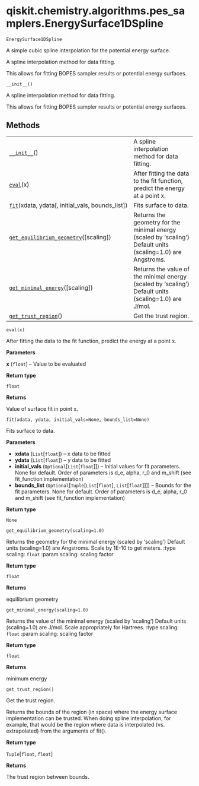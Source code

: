 <span id="qiskit-chemistry-algorithms-pes-samplers-energysurface1dspline" />

# qiskit.chemistry.algorithms.pes\_samplers.EnergySurface1DSpline

`EnergySurface1DSpline`

A simple cubic spline interpolation for the potential energy surface.

A spline interpolation method for data fitting.

This allows for fitting BOPES sampler results or potential energy surfaces.

`__init__()`

A spline interpolation method for data fitting.

This allows for fitting BOPES sampler results or potential energy surfaces.

## Methods

|                                                                                                                                                                                                                              |                                                                                                              |
| ---------------------------------------------------------------------------------------------------------------------------------------------------------------------------------------------------------------------------- | ------------------------------------------------------------------------------------------------------------ |
| [`__init__`](#qiskit.chemistry.algorithms.pes_samplers.EnergySurface1DSpline.__init__ "qiskit.chemistry.algorithms.pes_samplers.EnergySurface1DSpline.__init__")()                                                           | A spline interpolation method for data fitting.                                                              |
| [`eval`](#qiskit.chemistry.algorithms.pes_samplers.EnergySurface1DSpline.eval "qiskit.chemistry.algorithms.pes_samplers.EnergySurface1DSpline.eval")(x)                                                                      | After fitting the data to the fit function, predict the energy at a point x.                                 |
| [`fit`](#qiskit.chemistry.algorithms.pes_samplers.EnergySurface1DSpline.fit "qiskit.chemistry.algorithms.pes_samplers.EnergySurface1DSpline.fit")(xdata, ydata\[, initial\_vals, bounds\_list])                              | Fits surface to data.                                                                                        |
| [`get_equilibrium_geometry`](#qiskit.chemistry.algorithms.pes_samplers.EnergySurface1DSpline.get_equilibrium_geometry "qiskit.chemistry.algorithms.pes_samplers.EnergySurface1DSpline.get_equilibrium_geometry")(\[scaling]) | Returns the geometry for the minimal energy (scaled by ‘scaling’) Default units (scaling=1.0) are Angstroms. |
| [`get_minimal_energy`](#qiskit.chemistry.algorithms.pes_samplers.EnergySurface1DSpline.get_minimal_energy "qiskit.chemistry.algorithms.pes_samplers.EnergySurface1DSpline.get_minimal_energy")(\[scaling])                   | Returns the value of the minimal energy (scaled by ‘scaling’) Default units (scaling=1.0) are J/mol.         |
| [`get_trust_region`](#qiskit.chemistry.algorithms.pes_samplers.EnergySurface1DSpline.get_trust_region "qiskit.chemistry.algorithms.pes_samplers.EnergySurface1DSpline.get_trust_region")()                                   | Get the trust region.                                                                                        |

`eval(x)`

After fitting the data to the fit function, predict the energy at a point x.

**Parameters**

**x** (`float`) – Value to be evaluated

**Return type**

`float`

**Returns**

Value of surface fit in point x.

`fit(xdata, ydata, initial_vals=None, bounds_list=None)`

Fits surface to data.

**Parameters**

*   **xdata** (`List`\[`float`]) – x data to be fitted
*   **ydata** (`List`\[`float`]) – y data to be fitted
*   **initial\_vals** (`Optional`\[`List`\[`float`]]) – Initial values for fit parameters. None for default. Order of parameters is d\_e, alpha, r\_0 and m\_shift (see fit\_function implementation)
*   **bounds\_list** (`Optional`\[`Tuple`\[`List`\[`float`], `List`\[`float`]]]) – Bounds for the fit parameters. None for default. Order of parameters is d\_e, alpha, r\_0 and m\_shift (see fit\_function implementation)

**Return type**

`None`

`get_equilibrium_geometry(scaling=1.0)`

Returns the geometry for the minimal energy (scaled by ‘scaling’) Default units (scaling=1.0) are Angstroms. Scale by 1E-10 to get meters. :type scaling: `float` :param scaling: scaling factor

**Return type**

`float`

**Returns**

equilibrium geometry

`get_minimal_energy(scaling=1.0)`

Returns the value of the minimal energy (scaled by ‘scaling’) Default units (scaling=1.0) are J/mol. Scale appropriately for Hartrees. :type scaling: `float` :param scaling: scaling factor

**Return type**

`float`

**Returns**

minimum energy

`get_trust_region()`

Get the trust region.

Returns the bounds of the region (in space) where the energy surface implementation can be trusted. When doing spline interpolation, for example, that would be the region where data is interpolated (vs. extrapolated) from the arguments of fit().

**Return type**

`Tuple`\[`float`, `float`]

**Returns**

The trust region between bounds.

